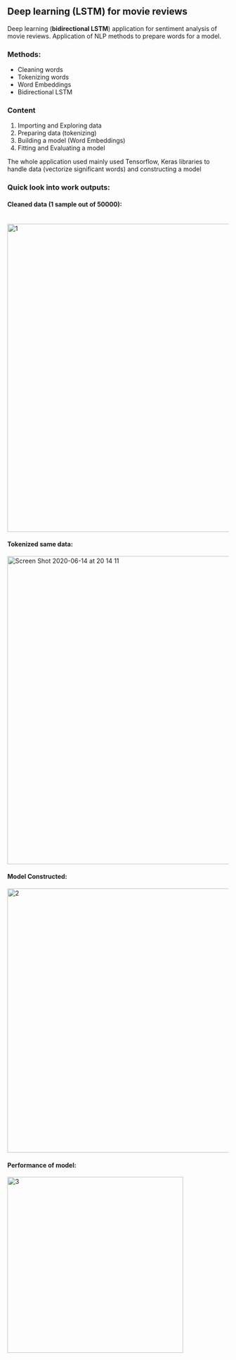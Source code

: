 ## Deep learning (LSTM) for movie reviews

Deep learning (**bidirectional LSTM**) application for sentiment analysis of movie reviews. Application of NLP methods to prepare words for a model.

### Methods:
- Cleaning words
- Tokenizing words
- Word Embeddings
- Bidirectional LSTM

### Content
1. Importing and Exploring data
2. Preparing data (tokenizing)
3. Building a model (Word Embeddings)
4. Fitting and Evaluating a model

The whole application used mainly used Tensorflow, Keras libraries to handle data (vectorize significant words) and constructing a model
<br>
### Quick look into work outputs:
#### Cleaned data (1 sample out of 50000):
<br>
<img width="700" alt="1" src="https://user-images.githubusercontent.com/37827791/84601770-8c38d780-ae7a-11ea-8cd0-8506bb9d8324.png">

#### Tokenized same data:

<img width="700" alt="Screen Shot 2020-06-14 at 20 14 11" src="https://user-images.githubusercontent.com/37827791/84601921-a4f5bd00-ae7b-11ea-90ea-37da75230757.png">

#### Model Constructed:

<img width="600" alt="2" src="https://user-images.githubusercontent.com/37827791/84601862-4af4f780-ae7b-11ea-9f4b-c90e8bc05ecd.png">

#### Performance of model:

<img width="400" alt="3" src="https://user-images.githubusercontent.com/37827791/84601916-97403780-ae7b-11ea-9598-4dc43ed86f41.png">
